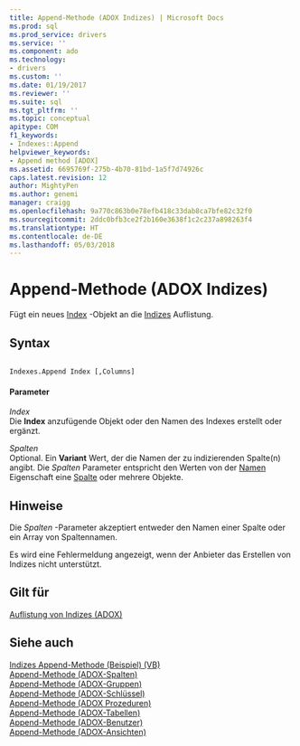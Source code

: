 ```yaml
---
title: Append-Methode (ADOX Indizes) | Microsoft Docs
ms.prod: sql
ms.prod_service: drivers
ms.service: ''
ms.component: ado
ms.technology:
- drivers
ms.custom: ''
ms.date: 01/19/2017
ms.reviewer: ''
ms.suite: sql
ms.tgt_pltfrm: ''
ms.topic: conceptual
apitype: COM
f1_keywords:
- Indexes::Append
helpviewer_keywords:
- Append method [ADOX]
ms.assetid: 6695769f-275b-4b70-81bd-1a5f7d74926c
caps.latest.revision: 12
author: MightyPen
ms.author: genemi
manager: craigg
ms.openlocfilehash: 9a770c863b0e78efb418c33dab8ca7bfe82c32f0
ms.sourcegitcommit: 2ddc0bfb3ce2f2b160e3638f1c2c237a898263f4
ms.translationtype: HT
ms.contentlocale: de-DE
ms.lasthandoff: 05/03/2018
---
```

# <a name="append-method-adox-indexes"></a>Append-Methode (ADOX Indizes)
Fügt ein neues [Index](../../../ado/reference/adox-api/index-object-adox.md) -Objekt an die [Indizes](../../../ado/reference/adox-api/indexes-collection-adox.md) Auflistung.  
  
## <a name="syntax"></a>Syntax  
  
```  
  
Indexes.Append Index [,Columns]  
```  
  
#### <a name="parameters"></a>Parameter  
 *Index*  
 Die **Index** anzufügende Objekt oder den Namen des Indexes erstellt oder ergänzt.  
  
 *Spalten*  
 Optional. Ein **Variant** Wert, der die Namen der zu indizierenden Spalte(n) angibt. Die *Spalten* Parameter entspricht den Werten von der [Namen](../../../ado/reference/adox-api/name-property-adox.md) Eigenschaft eine [Spalte](../../../ado/reference/adox-api/column-object-adox.md) oder mehrere Objekte.  
  
## <a name="remarks"></a>Hinweise  
 Die *Spalten* -Parameter akzeptiert entweder den Namen einer Spalte oder ein Array von Spaltennamen.  
  
 Es wird eine Fehlermeldung angezeigt, wenn der Anbieter das Erstellen von Indizes nicht unterstützt.  
  
## <a name="applies-to"></a>Gilt für  
 [Auflistung von Indizes (ADOX)](../../../ado/reference/adox-api/indexes-collection-adox.md)  
  
## <a name="see-also"></a>Siehe auch  
 [Indizes Append-Methode (Beispiel) (VB)](../../../ado/reference/adox-api/indexes-append-method-example-vb.md)   
 [Append-Methode (ADOX-Spalten)](../../../ado/reference/adox-api/append-method-adox-columns.md)   
 [Append-Methode (ADOX-Gruppen)](../../../ado/reference/adox-api/append-method-adox-groups.md)   
 [Append-Methode (ADOX-Schlüssel)](../../../ado/reference/adox-api/append-method-adox-keys.md)   
 [Append-Methode (ADOX Prozeduren)](../../../ado/reference/adox-api/append-method-adox-procedures.md)   
 [Append-Methode (ADOX-Tabellen)](../../../ado/reference/adox-api/append-method-adox-tables.md)   
 [Append-Methode (ADOX-Benutzer)](../../../ado/reference/adox-api/append-method-adox-users.md)   
 [Append-Methode (ADOX-Ansichten)](../../../ado/reference/adox-api/append-method-adox-views.md)
